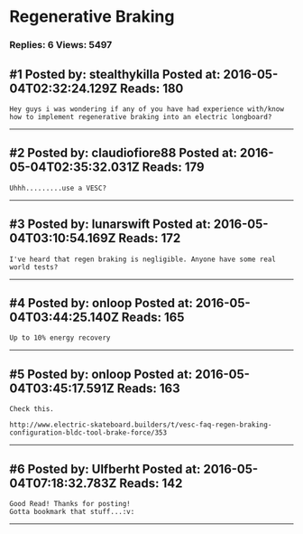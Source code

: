 # Regenerative Braking

### Replies: 6 Views: 5497

## \#1 Posted by: stealthykilla Posted at: 2016-05-04T02:32:24.129Z Reads: 180

```
Hey guys i was wondering if any of you have had experience with/know how to implement regenerative braking into an electric longboard?
```

---
## \#2 Posted by: claudiofiore88 Posted at: 2016-05-04T02:35:32.031Z Reads: 179

```
Uhhh.........use a VESC?
```

---
## \#3 Posted by: lunarswift Posted at: 2016-05-04T03:10:54.169Z Reads: 172

```
I've heard that regen braking is negligible. Anyone have some real world tests?
```

---
## \#4 Posted by: onloop Posted at: 2016-05-04T03:44:25.140Z Reads: 165

```
Up to 10% energy recovery
```

---
## \#5 Posted by: onloop Posted at: 2016-05-04T03:45:17.591Z Reads: 163

```
Check this.

http://www.electric-skateboard.builders/t/vesc-faq-regen-braking-configuration-bldc-tool-brake-force/353
```

---
## \#6 Posted by: Ulfberht Posted at: 2016-05-04T07:18:32.783Z Reads: 142

```
Good Read! Thanks for posting! 
Gotta bookmark that stuff...:v:
```

---
